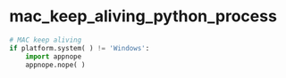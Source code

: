 # mac\_keep\_aliving\_python\_process

```python
# MAC keep aliving
if platform.system( ) != 'Windows':
    import appnope
    appnope.nope( )
```

